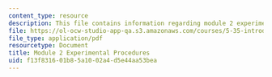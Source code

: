 ```yaml
---
content_type: resource
description: This file contains information regarding module 2 experimental procedures.
file: https://ol-ocw-studio-app-qa.s3.amazonaws.com/courses/5-35-introduction-to-experimental-chemistry-fall-2012/f13f831601b85a1002a4d5e44aa53bea_MIT5_35F12_Module2Experime.pdf
file_type: application/pdf
resourcetype: Document
title: Module 2 Experimental Procedures
uid: f13f8316-01b8-5a10-02a4-d5e44aa53bea
---
```

